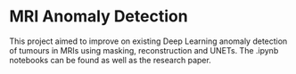 # MRI Anomaly Detection

This project aimed to improve on existing Deep Learning anomaly detection of tumours in MRIs using masking, reconstruction and UNETs.
The .ipynb notebooks can be found as well as the research paper.
